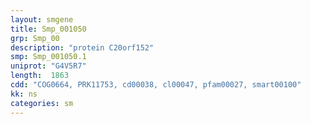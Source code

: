 ```yaml
---
layout: smgene
title: Smp_001050
grp: Smp_00
description: "protein C20orf152"
smp: Smp_001050.1
uniprot: "G4V5R7"
length:  1863
cdd: "COG0664, PRK11753, cd00038, cl00047, pfam00027, smart00100"
kk: ns
categories: sm
---
```


